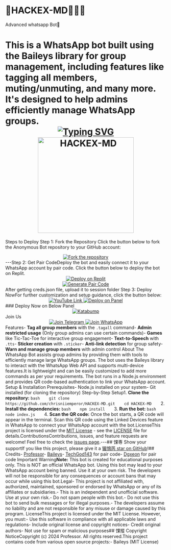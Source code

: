 # 🥷HACKEX-MD💫🇬🇭
Advanced whatsapp Bot🤖
# This is a WhatsApp bot built using the Baileys library for group management, including features like tagging all members, muting/unmuting, and many more. It's designed to help admins efficiently manage WhatsApp groups.<div align="center">   <a href="https://git.io/typing-svg">     <img src="https://readme-typing-svg.demolab.com?font=Ribeye&size=50&pause=1000&color=33ff00&center=true&width=910&height=100&lines=Anonymous-Bot;Multi+Device+Whatsapp+Bot;Coded+By+Anonymous" alt="Typing SVG" />  </a> </div> <div align="center">   <a href="https://youtube.com/">     <img src="https://github.com/chrisniiemperor/HACKEX-MD/assets/bot_image.jpg" alt="HACKEX-MD" height="300">   </a> </div>
Steps to Deploy
Step 1: Fork the Repository Click the button below to fork the Anonymous Bot repository to your GitHub account:<div align="center">  <a href="https://github.com/chrisniiemperor/HACKEX-MD/fork">    <img src="https://img.shields.io/badge/Fork-Repository-blue?style=for-the-badge" alt="Fork the repository"/>  </a></div>---Step 2: Get Pair CodeDeploy the bot and easily connect it to your WhatsApp account by pair code. Click the button below to deploy the bot on Replit.<div align="center">  <a href="https://replit.com/@DGXeon/Xeon-PairCode?v=1" target="_blank">    <img src="https://img.shields.io/badge/GET%20PAIR%20CODE-Replit-success?style=for-the-badge" alt="Deploy on Replit"/>  </a></div><div align="center">  <a href="https://knight-bot-paircode.onrender.com" target="_blank">    <img src="https://img.shields.io/badge/GET%20PAIR%20CODE-Easy%20Method-ff4d4d?style=for-the-badge" alt="Generate Pair Code"/>  </a></div>
After getting creds.json file, upload it to session folder
Step 3: Deploy NowFor further customization and setup guidance, click the button below:<div align="center">  <a href="https://youtu.be/-oz_u1iMgf8">    <img src="https://img.shields.io/badge/Deploy Tutorial-dc3545?style=for-the-badge&logo=youtube" alt="YouTube Link"/>  </a>  <a href="https://bot-hosting.net/?aff=1068419752923508776">    <img src="https://img.shields.io/badge/Deploy on Panel-28a745?style=for-the-badge" alt="Deploy on Panel"/>  </a></div>### Deploy Now on Below Panel<div align="center"><a href="https://dashboard.katabump.com/auth/login#d6b7d6" target="_blank">  <img src="https://img.shields.io/badge/Katabump-D6B7D6?style=for-the-badge&logo=server&logoColor=black" alt="Katabump"/></a></div>Join Us<div align="center">  <a href="https://t.me/">    <img src="https://img.shields.io/badge/Join%20Telegram-0078E7?style=for-the-badge&logo=telegram&logoColor=white" alt="Join Telegram"/>  </a>  <a href="https://whatsapp.com/channel/0029VbB3s31BvvsmE9O4Ry1r">    <img src="https://img.shields.io/badge/Join%20WhatsApp-25D366?style=for-the-badge&logo=whatsapp&logoColor=white" alt="Join WhatsApp"/>  </a></div>
Features- **Tag all group members** with the `.tagall` command- **Admin restricted usage** (Only group admins can use certain commands)- **Games** like Tic-Tac-Toe for interactive group engagement- **Text-to-Speech** with `.tts`- **Sticker creation** with `.sticker`- **Anti-link detection** for group safety- **Warn and manage group members** with admin control
About The  WhatsApp Bot assists group admins by providing them with tools to efficiently manage large WhatsApp groups. The bot uses the Baileys library to interact with the WhatsApp Web API and supports multi-device features.It is lightweight and can be easily customized to add more commands as per your requirements. The bot runs in a Node.js environment and provides QR code-based authentication to link your WhatsApp account.
Setup & Installation
Prerequisites- Node.js installed on your system- Git installed (for cloning the repository)
Step-by-Step 
Setup1. **Clone the repository:** ```bash    git clone https://github.com/chrisniiemperor/HACKEX-MD.git    cd HACKEX-MD    ```2. **Install the dependencies:**    ```bash    npm install    ```3. **Run the bot:**    ```bash    node index.js    ```4. **Scan the QR code:**    Once the bot starts, a QR code will appear in the terminal. Scan this QR code using the Linked Devices feature in WhatsApp to connect your WhatsApp account with the bot.LicenseThis project is licensed under the [MIT License](https://opensource.org/licenses/MIT) - see the [LICENSE](https://github.com/chrisniiemperor/HACKEX-MD/blob/main/LICENSE) file for details.ContributionsContributions, issues, and feature requests are welcome! Feel free to check the [issues page](https://github.com/chrisniiemperor/HACKEX-MD/issues).---## 馃専 Show your supportIf you like this project, please give it a [猸愶笍 star on GitHub](https://github.com/chrisniiemperor/HACKEX-MD)!## Credits- [Professor](https://github.com/chrisniiemperor)- [Baileys](https://github.com/adiwajshing/Baileys)- [TechGod143](https://github.com/TechGod143) for pair code- [Dgxeon](https://github.com/Dgxeon) for pair code Important Warning**Note:** This bot is created for educational purposes only. This is NOT an official WhatsApp bot. Using this bot may lead to your WhatsApp account being banned. Use it at your own risk. The developers will not be responsible for any consequences or account bans that may occur while using this bot.Legal- This project is not affiliated with, authorized, maintained, sponsored or endorsed by WhatsApp or any of its affiliates or subsidiaries.- This is an independent and unofficial software. Use at your own risk.- Do not spam people with this bot.- Do not use this bot to send bulk messages or for illegal purposes.- The developers assume no liability and are not responsible for any misuse or damage caused by this program. LicenseThis project is licensed under the MIT License. However, you must:- Use this software in compliance with all applicable laws and regulations- Include original license and copyright notices- Credit original authors- Not use for spam or malicious purposes## 馃摐 Copyright NoticeCopyright (c) 2024 Professor. All rights reserved.This project contains code from various open source projects:- Baileys (MIT License)
